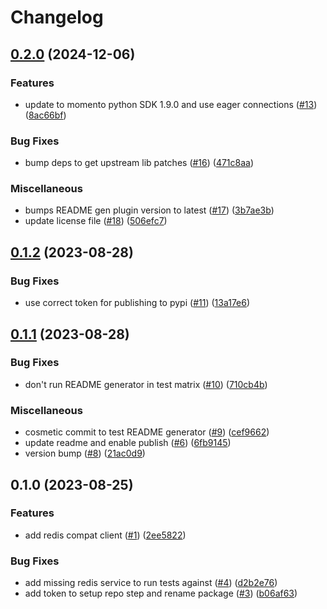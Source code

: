 # Changelog

## [0.2.0](https://github.com/momentohq/momento-python-redis-client/compare/v0.1.2...v0.2.0) (2024-12-06)


### Features

* update to momento python SDK 1.9.0 and use eager connections ([#13](https://github.com/momentohq/momento-python-redis-client/issues/13)) ([8ac66bf](https://github.com/momentohq/momento-python-redis-client/commit/8ac66bf359742cb038dee93cb3951d9bf6221532))


### Bug Fixes

* bump deps to get upstream lib patches ([#16](https://github.com/momentohq/momento-python-redis-client/issues/16)) ([471c8aa](https://github.com/momentohq/momento-python-redis-client/commit/471c8aad100b996e1b1d91440c6f183d0ffed492))


### Miscellaneous

* bumps README gen plugin version to latest ([#17](https://github.com/momentohq/momento-python-redis-client/issues/17)) ([3b7ae3b](https://github.com/momentohq/momento-python-redis-client/commit/3b7ae3bc4fe4e24f8215f01e71b3e0d72b5edcff))
* update license file ([#18](https://github.com/momentohq/momento-python-redis-client/issues/18)) ([506efc7](https://github.com/momentohq/momento-python-redis-client/commit/506efc7729ed825ca79269abd505b1478a6d3366))

## [0.1.2](https://github.com/momentohq/momento-python-redis-client/compare/v0.1.1...v0.1.2) (2023-08-28)


### Bug Fixes

* use correct token for publishing to pypi ([#11](https://github.com/momentohq/momento-python-redis-client/issues/11)) ([13a17e6](https://github.com/momentohq/momento-python-redis-client/commit/13a17e6719331caa91f38cc4457810a352ef0bf0))

## [0.1.1](https://github.com/momentohq/momento-python-redis-client/compare/v0.1.0...v0.1.1) (2023-08-28)


### Bug Fixes

* don't run README generator in test matrix ([#10](https://github.com/momentohq/momento-python-redis-client/issues/10)) ([710cb4b](https://github.com/momentohq/momento-python-redis-client/commit/710cb4bb1d8243c349ac10f894c9468657b86e2e))


### Miscellaneous

* cosmetic commit to test README generator ([#9](https://github.com/momentohq/momento-python-redis-client/issues/9)) ([cef9662](https://github.com/momentohq/momento-python-redis-client/commit/cef9662ee290cfba581e1e899461e460698a8b0f))
* update readme and enable publish ([#6](https://github.com/momentohq/momento-python-redis-client/issues/6)) ([6fb9145](https://github.com/momentohq/momento-python-redis-client/commit/6fb9145b69b828806f49b7d1f0409a721bf0570b))
* version bump ([#8](https://github.com/momentohq/momento-python-redis-client/issues/8)) ([21ac0d9](https://github.com/momentohq/momento-python-redis-client/commit/21ac0d9197fed31b67e51650230f4b1dbe2ca6d5))

## 0.1.0 (2023-08-25)


### Features

* add redis compat client ([#1](https://github.com/momentohq/momento-python-redis-client/issues/1)) ([2ee5822](https://github.com/momentohq/momento-python-redis-client/commit/2ee5822c13e12216f742bff216c20e656ec7460f))


### Bug Fixes

* add missing redis service to run tests against ([#4](https://github.com/momentohq/momento-python-redis-client/issues/4)) ([d2b2e76](https://github.com/momentohq/momento-python-redis-client/commit/d2b2e760fb6df98e4e607380d61c2d894e9fe9ee))
* add token to setup repo step and rename package ([#3](https://github.com/momentohq/momento-python-redis-client/issues/3)) ([b06af63](https://github.com/momentohq/momento-python-redis-client/commit/b06af63704c11c870067d921c1b0c74494e1e8fe))

